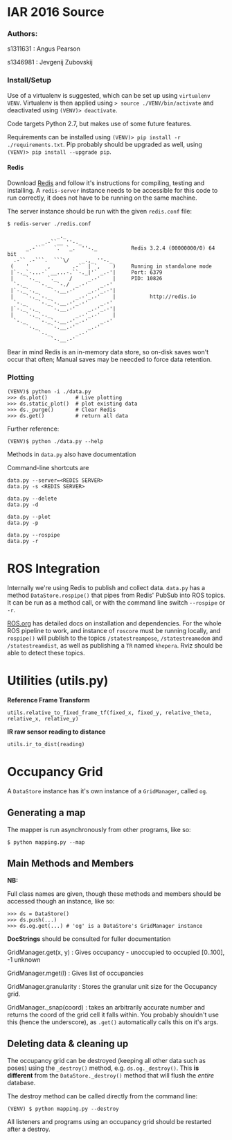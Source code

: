 # IAR 2016 Source

### Authors:

s1311631
: Angus Pearson

s1346981
: Jevgenij Zubovskij

### Install/Setup

Use of a virtualenv is suggested, which can be set up using `virtualenv VENV`.
Virtualenv is then applied using `> source ./VENV/bin/activate` and deactivated using
`(VENV)> deactivate`.

Code targets Python 2.7, but makes use of some future features.

Requirements can be installed using `(VENV)> pip install -r ./requirements.txt`. 
Pip probably should be upgraded as well, using `(VENV)> pip install --upgrade pip`.

#### Redis

Download [Redis](http://redis.io) and follow it's instructions for compiling, testing and installing. A `redis-server` instance needs to be accessible for this code to run correctly, it does not have to be running on the same machine.

The server instance should be run with the given `redis.conf` file: 

    $ redis-server ./redis.conf
    
                    _._
               _.-``__ ''-._
          _.-``    `.  `_.  ''-._           Redis 3.2.4 (00000000/0) 64 bit
      .-`` .-```.  ```\/    _.,_ ''-._ 
     (    '      ,       .-`  | `,    )     Running in standalone mode
     |`-._`-...-` __...-.``-._|'` _.-'|     Port: 6379
     |    `-._   `._    /     _.-'    |     PID: 10826
      `-._    `-._  `-./  _.-'    _.-' 
     |`-._`-._    `-.__.-'    _.-'_.-'|
     |    `-._`-._        _.-'_.-'    |           http://redis.io
      `-._    `-._`-.__.-'_.-'    _.-'
     |`-._`-._    `-.__.-'    _.-'_.-'|
     |    `-._`-._        _.-'_.-'    |
      `-._    `-._`-.__.-'_.-'    _.-'
          `-._    `-.__.-'    _.-'
              `-._        _.-'
                  `-.__.-'


Bear in mind Redis is an in-memory data store, so on-disk saves won't occur that often; Manual saves may be neecded to force data retention.

### Plotting


    (VENV)$ python -i ./data.py
    >>> ds.plot()         # Live plotting
    >>> ds.static_plot()  # plot existing data
    >>> ds._purge()       # Clear Redis
    >>> ds.get()          # return all data


Further reference:

    (VENV)$ python ./data.py --help
    
Methods in `data.py` also have documentation

Command-line shortcuts are

    data.py --server=<REDIS SERVER>
    data.py -s <REDIS SERVER>
    
    data.py --delete
    data.py -d
    
    data.py --plot
    data.py -p
    
    data.py --rospipe
    data.py -r


# ROS Integration

Internally we're using Redis to publish and collect data. `data.py` has a method `DataStore.rospipe()` that pipes from Redis' PubSub into ROS topics. It can be run as a method call, or with the command line switch `--rospipe` or `-r`.

[ROS.org](http://ros.org) has detailed docs on installation and dependencies. For the whole ROS pipeline to work, and instance of `roscore` must be running locally, and `rospipe()` will publish to the topics `/statestreampose`, `/statestreamodom` and `/statestreamdist`, as well as publishing a `TR` named `khepera`. Rviz should be able to detect these topics.


# Utilities (utils.py)

**Reference Frame Transform**

    utils.relative_to_fixed_frame_tf(fixed_x, fixed_y, relative_theta, relative_x, relative_y)

**IR raw sensor reading to distance**

    utils.ir_to_dist(reading)



# Occupancy Grid

A `DataStore` instance has it's own instance of a `GridManager`, called `og`. 


## Generating a map

The mapper is run asynchronously from other programs, like so:

    $ python mapping.py --map

## Main Methods and Members

**NB:**

Full class names are given, though these methods and members should be accessed 
though an instance, like so:

    >>> ds = DataStore()
    >>> ds.push(...)
    >>> ds.og.get(...) # 'og' is a DataStore's GridManager instance 

**DocStrings** should be consulted for fuller documentation

GridManager.get(x, y)
: Gives occupancy - unoccupied to occupied [0..100], -1 unknown

GridManager.mget(l)
: Gives list of occupancies

GridManager.granularity
: Stores the granular unit size for the Occupancy grid.

GridManager._snap(coord)
: takes an arbitrarily accurate number and returns the coord of the grid cell it falls within. You probably shouldn't use this (hence the underscore), as `.get()` automatically calls this on it's args.


## Deleting data & cleaning up

The occupancy grid can be destroyed (keeping all other data such as poses) using the `_destroy()` method,
e.g. `ds.og._destroy()`. This **is different** from the `DataStore._destroy()` method that will 
flush the *entire* database.

The destroy method can be called directly from the command line:

    (VENV) $ python mapping.py --destroy

All listeners and programs using an occupancy grid should be restarted after a destroy.


